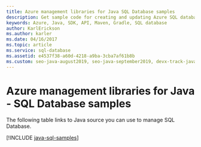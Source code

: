 ```yaml
---
title: Azure management libraries for Java SQL Database samples
description: Get sample code for creating and updating Azure SQL databases using the Azure Management libraries for Java
keywords: Azure, Java, SDK, API, Maven, Gradle, SQL database
author: KarlErickson
ms.author: karler
ms.date: 04/16/2017
ms.topic: article
ms.service: sql-database
ms.assetid: e4537f38-a60d-4218-a9ba-3cba7af61b8b
ms.custom: seo-java-august2019, seo-java-september2019, devx-track-java
---
```



# Azure management libraries for Java - SQL Database samples

The following table links to Java source you can use to manage SQL Database.

[!INCLUDE [java-sql-samples](includes/java-sql-samples.md)]
